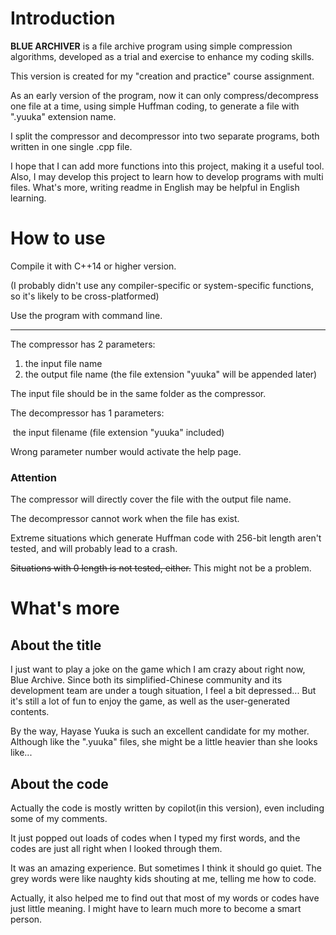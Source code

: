 # Introduction

**BLUE ARCHIVER** is a file archive program using simple compression algorithms, developed as a trial and exercise to enhance my coding skills.

This version is created for my \"creation and practice\" course assignment.

As an early version of the program, now it can only compress/decompress one file at a time, using simple Huffman coding, to generate a file with ".yuuka" extension name.

I split the compressor and decompressor into two separate programs, both written in one single .cpp file.

I hope that I can add more functions into this project, making it a useful tool. Also, I may develop this project to learn how to develop programs with multi files. What's more, writing readme in English may be helpful in English learning.

# How to use

Compile it with C++14 or higher version.

(I probably didn't use any compiler-specific or system-specific functions, so it's likely to be cross-platformed)

Use the program with command line.

---

The compressor has 2 parameters:

1. the input file name
2. the output file name (the file extension "yuuka" will be appended later)

The input file should be in the same folder as the compressor.



The decompressor has 1 parameters:

​	the input filename (file extension "yuuka" included)

Wrong parameter number would activate the help page.

### Attention

The compressor will directly cover the file with the output file name.

The decompressor cannot work when the file has exist.

Extreme situations which generate Huffman code with 256-bit length aren't tested, and will probably lead to a crash.

~~Situations with 0 length is not tested, either.~~ This might not be a problem.

# What's more

## About the title

I just want to play a joke on the game which I am crazy about right now, Blue Archive.
Since both its simplified-Chinese community and its development team are under a tough situation, I feel a bit depressed... But it's still a lot of fun to enjoy the game, as well as the user-generated contents.

By the way, Hayase Yuuka is such an excellent candidate for my mother. Although like the ".yuuka" files, she might be a little heavier than she looks like...

## About the code

Actually the code is mostly written by copilot(in this version), even including some of my comments.

It just popped out loads of codes when I typed my first words, and the codes are just all right when I looked through them.

It was an amazing experience. But sometimes I think it should go quiet. The grey words were like naughty kids shouting at me, telling me how to code.

Actually, it also helped me to find out that most of my words or codes have just little meaning. I might have to learn much more to become a smart person.
